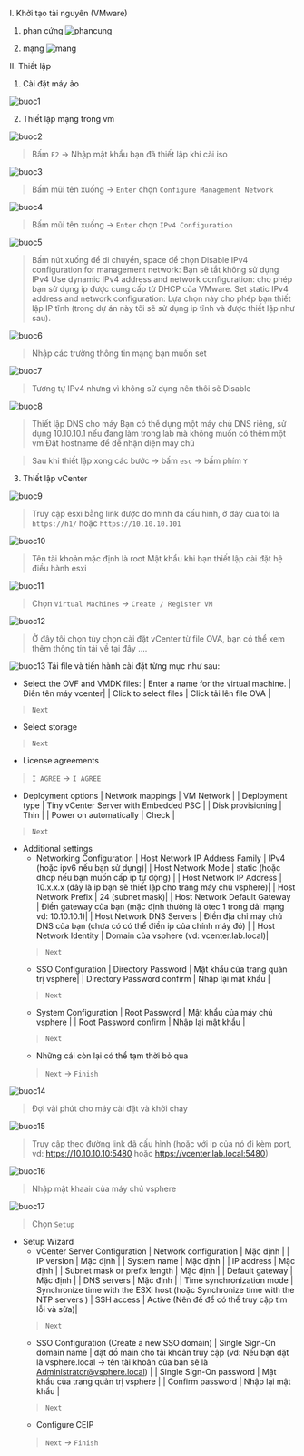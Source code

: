 I. Khởi tạo tài nguyên (VMware)
1. phan cứng
![phancung](/img/lab1a-phancung.png)

2. mạng
![mang](/img/lab1a-mang.png)

II. Thiết lập
1. Cài đặt máy ảo 

![buoc1](/img/lab1a-buoc1.png)

2. Thiết lập mạng trong vm

![buoc2](/img/lab1a-buoc2.png)

> Bấm `F2` -> Nhập mật khẩu bạn đã thiết lập khi cài iso

![buoc3](/img/lab1a-buoc3.png)

> Bấm mũi tên xuống -> `Enter` chọn `Configure Management Network` 

![buoc4](/img/lab1a-buoc4.png)

> Bấm mũi tên xuống -> `Enter` chọn `IPv4 Configuration` 

![buoc5](/img/lab1a-buoc5.png)

> Bấm nút xuống để di chuyển, space để chọn
> Disable IPv4 configuration for management network: Bạn sẽ tắt không sử dụng IPv4
> Use dynamic IPv4 address and network configuration: cho phép bạn sử dụng ip được cung cấp từ DHCP của VMware.
> Set static IPv4 address and network configuration: Lựa chọn này cho phép bạn thiết lập IP tĩnh (trong dự án này tôi sẽ sử dụng ip tĩnh và được thiết lập như sau).

![buoc6](/img/lab1a-buoc6.png)

> Nhập các trường thông tin mạng bạn muốn set

![buoc7](/img/lab1a-buoc7.png)

> Tương tự IPv4 nhưng vì không sử dụng nên thôi sẽ Disable

![buoc8](/img/lab1a-buoc8.png)

> Thiết lập DNS cho máy
> Bạn có thể dụng một máy chủ DNS riêng, sử dụng 10.10.10.1 nếu đang làm trong lab mà không muốn có thêm một vm
> Đặt hostname để dễ nhận diện máy chủ

> Sau khi thiết lập xong các bước -> bấm `esc` -> bấm phím `Y`

3. Thiết lập vCenter

![buoc9](/img/lab1a-buoc9.png)

> Truy cập esxi bằng link được do mình đã cấu hình, ở đây của tôi là `https://h1/` hoặc `https://10.10.10.101`


![buoc10](/img/lab1a-buoc10.png)

> Tên tài khoản mặc định là root
> Mật khẩu khi bạn thiết lập cài đặt hệ điều hành esxi

![buoc11](/img/lab1a-buoc11.png)

> Chọn `Virtual Machines` -> `Create / Register VM`

![buoc12](/img/lab1a-buoc12.png)

> Ở đây tôi chọn tùy chọn cài đặt vCenter từ file OVA, bạn có thể xem thêm thông tin tải về tại đây ....

![buoc13](/img/lab1a-buoc13.png)
Tải file và tiến hành cài đặt từng mục như sau:
- Select the OVF and VMDK files: 
| Enter a name for the virtual machine.  | Điền tên máy vcenter|
| Click to select files | Click tải lên file OVA |
> `Next`

- Select storage
> `Next`

- License agreements
> `I AGREE` -> `I AGREE`

- Deployment options
| Network mappings | VM Network |
| Deployment type | Tiny vCenter Server with Embedded PSC |
| Disk provisioning | Thin |
| Power on automatically | Check |
> `Next`

- Additional settings
	+ Networking Configuration 
		| Host Network IP Address Family | IPv4 (hoặc ipv6 nếu bạn sử dụng)| 
		| Host Network Mode | static (hoặc dhcp nếu bạn muốn cấp ip tự động) |
		| Host Network IP Address | 10.x.x.x (đây là ip bạn sẽ thiết lập cho trang máy chủ vsphere)|
		| Host Network Prefix | 24 (subnet mask)|
		| Host Network Default Gateway | Điền gateway của bạn (mặc định thường là otec 1 trong dải mạng vd: 10.10.10.1)|
		| Host Network DNS Servers | Điền địa chỉ máy chủ DNS của bạn (chưa có có thể điền ip của chính máy đó) |
		| Host Network Identity | Domain của vsphere (vd: vcenter.lab.local)|  
	> `Next`
	+ SSO Configuration
		| Directory Password | Mật khẩu của trang quản trị vsphere|
		|  Directory Password confirm | Nhập lại mật khẩu |
	> `Next`
	+ System Configuration
		| Root Password | Mật khẩu của máy chủ vsphere |
		|  Root Password confirm | Nhập lại mật khẩu |
	> `Next`
	+ Những cái còn lại có thể tạm thời bỏ qua
	> `Next` -> `Finish`

![buoc14](/img/lab1a-buoc14.png)
> Đợi vài phút cho máy cài đặt và khởi chạy

![buoc15](/img/lab1a-buoc15.png)
> Truy cập theo đường link đã cấu hình (hoặc với ip của nó đi kèm port, vd: https://10.10.10.10:5480 hoặc https://vcenter.lab.local:5480)

![buoc16](/img/lab1a-buoc16.png)
> Nhập mật khaair của máy chủ vsphere

![buoc17](/img/lab1a-buoc17.png)
> Chọn `Setup`

- Setup Wizard
	+ vCenter Server Configuration
		| Network configuration | Mặc định |
		| IP version | Mặc định |
		| System name | Mặc định |
		| IP address | Mặc định |
		| Subnet mask or prefix length | Mặc định |
		| Default gateway | Mặc định |
		| DNS servers | Mặc định |
		| Time synchronization mode | Synchronize time with the ESXi host (hoặc Synchronize time with the NTP servers )
		| SSH access | Active (Nên để để có thể truy cập tìm lỗi và sửa)|
	> `Next`
	+ SSO Configuration (Create a new SSO domain)
		| Single Sign-On domain name | đặt đồ main cho tài khoản truy cập (vd: Nếu bạn đặt là vsphere.local -> tên tài khoản của bạn sẽ là Administrator@vsphere.local) |
		| Single Sign-On password |  Mật khẩu của trang quản trị vsphere |
		| Confirm password | Nhập lại mật khẩu |
	> `Next`
	+  Configure CEIP
	> `Next` -> `Finish`






